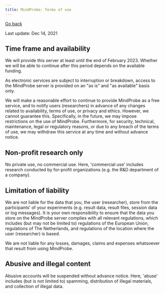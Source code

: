```yaml
---
title: MindProbe: Terms of use
---
```


[Go back](index.html)

Last update: Dec 14, 2021


## Time frame and availability

We will provide this server at least until the end of February 2023. Whether we will be able to continue after this period depends on the available funding.

As electronic services are subject to interruption or breakdown, access to the MindProbe server is provided on an "as is" and "as available" basis only.

We will make a reasonable effort to continue to provide MindProbe as a free service, and to notify users (researchers) in advance of any changes related to availability, terms of use, or privacy and ethics. However, we cannot guarantee this. Specifically, in the future, we may impose restrictions on the use of MindProbe. Furthermore, for security, technical, maintenance, legal or regulatory reasons, or due to any breach of the terms of use, we may withdraw this service at any time and without advance notice. 


## Non-profit research only

No private use, no commercial use. Here, 'commercial use' includes research conducted by for-profit organizations (e.g. the R&D department of a company).


## Limitation of liability

We are not liable for the data that you, the user (researcher), store from the participants’ of your experiments (e.g. result data, result files, session data or log messages). It is your own responsibility to ensure that the data you store on the MindProbe server complies with all relevant regulations, which includes (but may not be limited to) regulations of the European Union, regulations of The Netherlands, and regulations of the location where the user (researcher) is based.

We are not liable for any losses, damages, claims and expenses whatsoever that result from using MindProbe.


## Abusive and illegal content

Abusive accounts will be suspended without advance notice. Here, 'abuse' includes (but is not limited to) spamming, distribution of illegal materials, and collection of illegal data.
